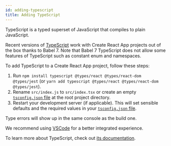 ```yaml
---
id: adding-typescript
title: Adding TypeScript
---
```


TypeScript is a typed superset of JavaScript that compiles to plain JavaScript.

Recent versions of [TypeScript](https://www.typescriptlang.org/) work with Create React App projects out of the box thanks to Babel 7. Note that Babel 7 TypeScript does not allow some features of TypeScript such as constant enum and namespaces.

To add TypeScript to a Create React App project, follow these steps:

1. Run `npm install typescript @types/react @types/react-dom @types/jest` (or `yarn add typescript @types/react @types/react-dom @types/jest`).
2. Rename `src/index.js` to `src/index.tsx` or create an empty [`tsconfig.json` file](https://www.typescriptlang.org/docs/handbook/tsconfig-json.html) at the root project directory.
3. Restart your development server (if applicable). This will set sensible defaults and the required values in your [`tsconfig.json` file](https://www.typescriptlang.org/docs/handbook/tsconfig-json.html).

Type errors will show up in the same console as the build one.

We recommend using [VSCode](https://code.visualstudio.com/) for a better integrated experience.

To learn more about TypeScript, check out [its documentation](https://www.typescriptlang.org/).
